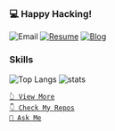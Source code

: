### 💻 Happy Hacking!
![Email](https://img.shields.io/badge/%F0%9F%93%84Email-jwn@kakao.com-E3D536?style=for-the-badge)
[![Resume](https://img.shields.io/badge/%F0%9F%93%84Resume-hello.cjaewon-2ED97B?style=for-the-badge&link=https://hello.cjaewon.com)](https://hello.cjaewon.com)
[![Blog](https://img.shields.io/badge/%F0%9F%9A%80Blog-blog.cjaewon-3E53F0?style=for-the-badge&link=https://blog.cjaewon.com)](https://blog.cjaewon.com)

### Skills
![Top Langs](https://github-readme-stats.vercel.app/api/top-langs/?username=cjaewon)
![stats](https://github-readme-stats.vercel.app/api?username=cjaewon&count_private=true)

[` 👆 View More `](https://hello.cjaewon.com/)  
[` 👇 Check My Repos `](https://github.com/cjaewon?tab=repositories)  
[` 👋 Ask Me `](https://github.com/cjaewon/cjaewon/issues/new)
<!--

```
🟡 JavaScript(Node.JS)  90 %  ██████████████████▌░░  
🔵 TypeScript           75 %  █████████████████▌░░░  
🌃 React                72 %  ████████████████░░░░░  
🐿️ Go                   65 %  █████████████▋░░░░░░░  
🌙 Css/Scss             55 %  ███████████▋░░░░░░░░░
...
```
**cjaewon/cjaewon** is a ✨ _special_ ✨ repository because its `README.md` (this file) appears on your GitHub profile.


- 🔭 I’m currently working on ...
- 🌱 I’m currently learning ...
- 👯 I’m looking to collaborate on ...
- 🤔 I’m looking for help with ...
- 💬 Ask me about ...
- 📫 How to reach me: ...
- 😄 Pronouns: ...
- ⚡ Fun fact: ... 
